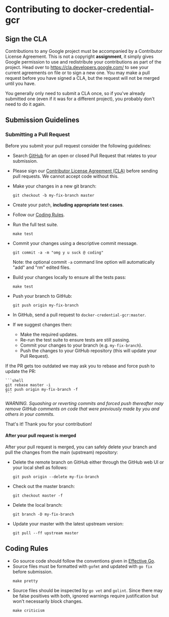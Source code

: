 # Contributing to docker-credential-gcr

## <a name="cla"></a> Sign the CLA

Contributions to any Google project must be accompanied by a Contributor License Agreement.  This is not a copyright **assignment**, it simply gives Google permission to use and redistribute your contributions as part of the project. Head over to <https://cla.developers.google.com/> to see your current agreements on file or to sign a new one. You may make a pull request before you have signed a CLA, but the request will not be merged until you have.

You generally only need to submit a CLA once, so if you've already submitted one (even if it was for a different project), you probably don't need to do it again.

## <a name="submit"></a> Submission Guidelines
### Submitting a Pull Request
Before you submit your pull request consider the following guidelines:

* Search [GitHub](https://github.com/GoogleCloudPlatform/docker-credential-gcr/pulls) for an open or closed Pull Request that relates to your submission.
* Please sign our [Contributor License Agreement (CLA)](#cla) before sending pull requests. We cannot accept code without this.
* Make your changes in a new git branch:

     ```shell
     git checkout -b my-fix-branch master
     ```

* Create your patch, **including appropriate test cases**.
* Follow our [Coding Rules](#rules).
* Run the full test suite.

     ```shell
     make test
     ```
* Commit your changes using a descriptive commit message.

     ```shell
     git commit -a -m "omg y u suck @ coding"
     ```
  Note: the optional commit `-a` command line option will automatically "add" and "rm" edited files.

* Build your changes locally to ensure all the tests pass:

    ```shell
    make test
    ```

* Push your branch to GitHub:

    ```shell
    git push origin my-fix-branch
    ```

* In GitHub, send a pull request to `docker-credential-gcr:master`.
* If we suggest changes then:
  * Make the required updates.
  * Re-run the test suite to ensure tests are still passing.
  * Commit your changes to your branch (e.g. `my-fix-branch`).
  * Push the changes to your GitHub repository (this will update your Pull Request).

If the PR gets too outdated we may ask you to rebase and force push to update the PR:

    ```shell
    git rebase master -i
    git push origin my-fix-branch -f
    ```

*WARNING. Squashing or reverting commits and forced push thereafter may remove GitHub comments on code that were previously made by you and others in your commits.*

That's it! Thank you for your contribution!

#### After your pull request is merged

After your pull request is merged, you can safely delete your branch and pull the changes from the main (upstream) repository:

* Delete the remote branch on GitHub either through the GitHub web UI or your local shell as follows:

    ```shell
    git push origin --delete my-fix-branch
    ```

* Check out the master branch:

    ```shell
    git checkout master -f
    ```

* Delete the local branch:

    ```shell
    git branch -D my-fix-branch
    ```

* Update your master with the latest upstream version:

    ```shell
    git pull --ff upstream master
    ```

## <a name="rules"></a> Coding Rules

* Go source code should follow the conventions given in [Effective Go](https://golang.org/doc/effective_go.html).
* Source files must be formatted with `gofmt` and updated with `go fix` before submission.
    ```shell
    make pretty
    ```
* Source files should be inspected by `go vet` and `golint`. Since there may be false positives with both, ignored warnings require justification but won't necessarily block changes.
    ```shell
    make criticism
    ```